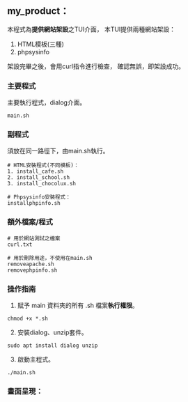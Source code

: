 ## my_product：

本程式為**提供網站架設**之TUI介面，
本TUI提供兩種網站架設：
1. HTML模板(三種)
2. phpsysinfo

架設完畢之後，會用curl指令進行檢查，
確認無誤，即架設成功。

### 主要程式

主要執行程式，dialog介面。
```
main.sh
```

### 副程式

須放在同一路徑下，由main.sh執行。
```
# HTML安裝程式(不同模板)：
1. install_cafe.sh
2. install_school.sh
3. install_chocolux.sh

# Phpsysinfo安裝程式：
installphpinfo.sh
```

### 額外檔案/程式
```
# 用於網站測試之檔案
curl.txt 

# 用於刪除用途，不使用在main.sh
removeapache.sh
removephpinfo.sh
```

### 操作指南

1. 賦予 main 資料夾的所有 .sh 檔案**執行權限**。
```
chmod +x *.sh
```
2. 安裝dialog、unzip套件。
```
sudo apt install dialog unzip
```
3. 啟動主程式。
```
./main.sh
```

### 畫面呈現：
